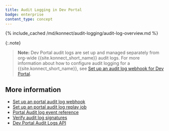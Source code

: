 ```yaml
---
title: Audit Logging in Dev Portal
badge: enterprise
content_type: concept
---
```


{% include_cached /md/konnect/audit-logging/audit-log-overview.md %}

{:.note}
> **Note:** Dev Portal audit logs are set up and managed separately from org-wide {{site.konnect_short_name}} audit logs. For more information about how to configure audit logging for a {{site.konnect_short_name}}, see [Set up an audit log webhook for Dev Portal](/konnect/dev-portal/audit-logging/webhook/).
    
## More information
* [Set up an portal audit log webhook](/konnect/dev-portal/audit-logging/webhook/)
* [Set up an portal audit log replay job](/konnect/dev-portal/audit-logging/replay-job/)
* [Portal Audit log event reference](/konnect/reference/audit-logs/)
* [Verify audit log signatures](/konnect/reference/verify-signatures/)
* [Dev Portal Audit Logs API](/konnect/api/audit-logs/latest/)

